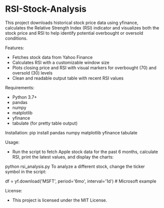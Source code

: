 # RSI-Stock-Analysis

This project downloads historical stock price data using yfinance, calculates the Relative Strength Index (RSI) indicator and visualizes both the stock price and RSI to help identify potential overbought or oversold conditions.

Features:
- Fetches stock data from Yahoo Finance
- Calculates RSI with a customizable window size
- Plots closing price and RSI with visual markers for overbought (70) and oversold (30) levels
- Clean and readable output table with recent RSI values

Requirements:
- Python 3.7+
- pandas
- numpy
- matplotlib
- yfinance
- tabulate (for pretty table output)

Installation:
pip install pandas numpy matplotlib yfinance tabulate

Usage:
- Run the script to fetch Apple stock data for the past 6 months, calculate RSI, print the latest values, and display the charts:

python rsi_analysis.py
To analyze a different stock, change the ticker symbol in the script:

df = yf.download('MSFT', period='6mo', interval='1d')  # Microsoft example

License:
- This project is licensed under the MIT License.

